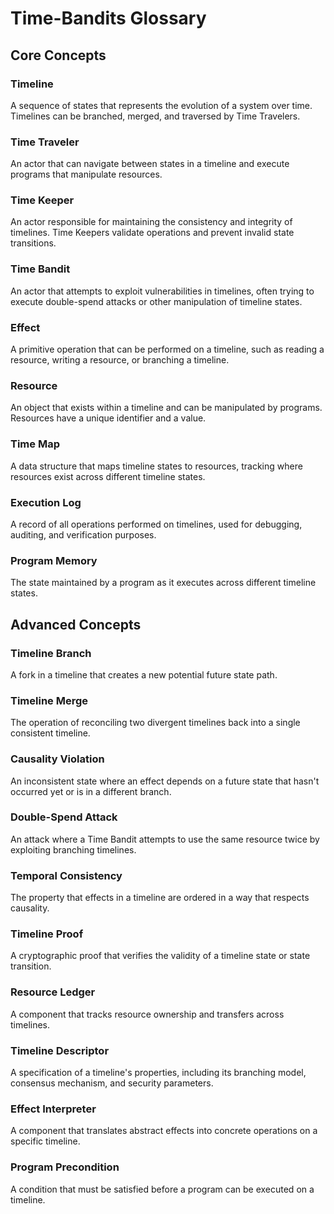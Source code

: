# Time-Bandits Glossary

## Core Concepts

### Timeline
A sequence of states that represents the evolution of a system over time. Timelines can be branched, merged, and traversed by Time Travelers.

### Time Traveler
An actor that can navigate between states in a timeline and execute programs that manipulate resources.

### Time Keeper
An actor responsible for maintaining the consistency and integrity of timelines. Time Keepers validate operations and prevent invalid state transitions.

### Time Bandit
An actor that attempts to exploit vulnerabilities in timelines, often trying to execute double-spend attacks or other manipulation of timeline states.

### Effect
A primitive operation that can be performed on a timeline, such as reading a resource, writing a resource, or branching a timeline.

### Resource
An object that exists within a timeline and can be manipulated by programs. Resources have a unique identifier and a value.

### Time Map
A data structure that maps timeline states to resources, tracking where resources exist across different timeline states.

### Execution Log
A record of all operations performed on timelines, used for debugging, auditing, and verification purposes.

### Program Memory
The state maintained by a program as it executes across different timeline states.

## Advanced Concepts

### Timeline Branch
A fork in a timeline that creates a new potential future state path.

### Timeline Merge
The operation of reconciling two divergent timelines back into a single consistent timeline.

### Causality Violation
An inconsistent state where an effect depends on a future state that hasn't occurred yet or is in a different branch.

### Double-Spend Attack
An attack where a Time Bandit attempts to use the same resource twice by exploiting branching timelines.

### Temporal Consistency
The property that effects in a timeline are ordered in a way that respects causality.

### Timeline Proof
A cryptographic proof that verifies the validity of a timeline state or state transition.

### Resource Ledger
A component that tracks resource ownership and transfers across timelines.

### Timeline Descriptor
A specification of a timeline's properties, including its branching model, consensus mechanism, and security parameters.

### Effect Interpreter
A component that translates abstract effects into concrete operations on a specific timeline.

### Program Precondition
A condition that must be satisfied before a program can be executed on a timeline. 